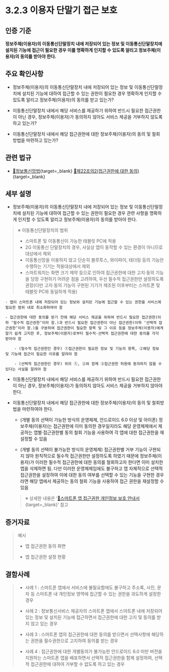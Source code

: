 # 3.2.3 이용자 단말기 접근 보호

## 인증 기준

**정보주체(이용자)의 이동통신단말장치 내에 저장되어 있는 정보 및 이동통신단말장치에 설치된 기능에 접근이 필요한 경우 이를 명확하게 인지할 수 있도록 알리고 정보주체(이용자)의 동의를 받아야 한다.**

## 주요 확인사항

- 정보주체(이용자)의 이동통신단말장치 내에 저장되어 있는 정보 및 이동통신단말장치에 설치된 기능에 대하여 접근할 수 있는 권한이 필요한 경우 명확하게 인지할 수 있도록 알리고 정보주체(이용자)의 동의를 받고 있는가?

- 이동통신단말장치 내에서 해당 서비스를 제공하기 위하여 반드시 필요한 접근권한이 아닌 경우, 정보주체(이용자)가 동의하지 않아도 서비스 제공을 거부하지 않도록 하고 있는가?

- 이동통신단말장치 내에서 해당 접근권한에 대한 정보주체(이용자)의 동의 및 철회 방법을 마련하고 있는가?

## 관련 법규

- [🔗정보통신망법][정보통신망법 제22조의2]{target=_blank} [🔗제22조의2(접근권한에 대한 동의)][정보통신망법 제22조의2 부분]{target=_blank}

## 세부 설명

- 정보주체(이용자)의 이동통신단말장치 내에 저장되어 있는 정보 및 이동통신단말장치에 설치된 기능에 대하여 접근할 수 있는 권한이 필요한 경우 관련 사항을 명확하게 인지할 수 있도록 알리고 정보주체(이용자)의 동의를 받아야 한다.
>
> ※ 이동통신단말장치의 범위
>
> - 스마트폰 및 이동통신이 가능한 태블릿 PC에 적용
> - 2G 이동통신 단말장치의 경우, 사실상 앱이 동작할 수 있는 환경이 아니므로 대상에서 제외
> - 이동통신망을 이용하지 않고 단순히 블루투스, 와이파이, 테더링 등의 기능만 수행하는 기기는 적용대상에서 제외
> - 스마트워치는 화면 크기 제약 등으로 인하여 접근권한에 대한 고지·동의 기능을 당장 구현하기 어려운 점을 고려하여, 우선 필수적 접근권한만 설정하도록 권장(다만 고지·동의 기능이 구현된 기기가 제조된 이후부터는 스마트폰 및 태블릿 PC와 동일하게 적용)

    - 앱이 스마트폰 내에 저장되어 있는 정보와 설치된 기능에 접근할 수 있는 권한을 서비스에 필요한 범위 내로 최소화하여야 함

    - 접근권한에 대한 동의를 받기 전에 해당 서비스 제공을 위하여 반드시 필요한 접근권한(이하 ʻ필수적 접근권한ʼ이라 함.)과 반드시 필요한 접근권한이 아닌 접근권한(이하 ʻ선택적 접근권한ʼ이라 함.)을 구분하여 접근권한이 필요한 항목 및 그 이유 등을 정보주체(이용자)에게 알기 쉽게 고지한 후, 정보주체(이용자)로부터 필수적·선택적 접근권한에 대한 동의를 각각 받아야 함

        - (필수적 접근권한인 경우) ①접근권한이 필요한 정보 및 기능의 항목, ②해당 정보 및 기능에 접근이 필요한 이유를 알려야 함

        - (선택적 접근권한인 경우) 위의 ①, ②와 함께 ③접근권한 허용에 동의하지 않을 수 있다는 사실을 알려야 함

- 이동통신단말장치 내에서 해당 서비스를 제공하기 위하여 반드시 필요한 접근권한이 아닌 경우, 정보주체(이용자)가 동의하지 않아도 서비스 제공을 거부하지 않아야 한다.

- 이동통신단말장치 내에서 해당 접근권한에 대한 정보주체(이용자)의 동의 및 철회방법을 마련하여야 한다.

    - (개별 동의 선택이 가능한 방식의 운영체제, 안드로이드 6.0 이상 및 아이폰) 정보주체(이용자)는 접근권한에 이미 동의한 경우일지라도 해당 운영체제에서 제공하는 앱별·접근권한별 동의 철회 기능을 사용하여 각 앱에 대한 접근권한을 재설정할 수 있음

    - (개별 동의 선택이 불가능한 방식의 운영체제) 접근권한별 거부 기능이 구현되지 않아 원칙적으로 필수적 접근권한만 설정하도록 하였기 때문에 정보주체(이용자)가 이러한 필수적 접근권한에 대한 동의를 철회하고자 한다면 이미 설치한 앱을 삭제하면 됨. 다만 이러한 운영체제임에도 불구하고 앱 자체적으로 선택적 접근권한을 설정하여 이에 대한 동의 여부를 선택할 수 있는 기능을 구현한 경우라면 해당 앱에서 제공하는 동의 철회 기능을 사용하여 접근 권한을 재설정할 수 있음
    >
    > ※ 상세한 내용은 ʻ[🔗스마트폰 앱 접근권한 개인정보 보호 안내서][스마트폰 앱 접근권한 개인정보 보호 안내서]{target=_blank}ʼ 참고

## 증거자료

> 예시
>
> - 앱 접근권한 동의 화면
>
> - 앱 접근권한 설정 현황

## 결함사례

> - 사례 1 : 스마트폰 앱에서 서비스에 불필요함에도 불구하고 주소록, 사진, 문자 등 스마트폰 내 개인정보 영역에 접근할 수 있는 권한을 과도하게 설정한 경우
>
> - 사례 2 : 정보통신서비스 제공자의 스마트폰 앱에서 스마트폰 내에 저장되어 있는 정보 및 설치된 기능에 접근하면서 접근권한에 대한 고지 및 동의를 받지 않고 있는 경우
>
> - 사례 3 : 스마트폰 앱의 접근권한에 대한 동의를 받으면서 선택사항에 해당하는 권한을 필수권한으로 고지하여 동의를 받는 경우
>
> - 사례 4 : 접근권한에 대한 개별동의가 불가능한 안드로이드 6.0 미만 버전을 지원하는 스마트폰 앱을 배포하면서 선택적 접근권한을 함께 설정하여, 선택적 접근권한에 대하여 거부할 수 없도록 하고 있는 경우

[정보통신망법 제22조의2]: https://www.law.go.kr/법령/정보통신망이용촉진및정보보호등에관한법률/(20240123,20069,20240123)/제22조의2 "정보통신망법 제22조의2"
[정보통신망법 제22조의2 부분]: https://www.law.go.kr/법령/정보통신망이용촉진및정보보호등에관한법률/제22조의2 "정보통신망법 제22조의2 부분"

[스마트폰 앱 접근권한 개인정보 보호 안내서]: https://kcc.go.kr/user.do?mode=view&page=A02030700&dc=&boardId=1099&cp=1&boardSeq=44582 "스마트폰 앱 접근권한 개인정보 보호 안내서"
